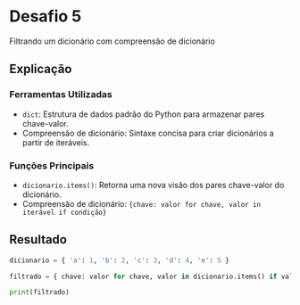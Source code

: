 # Desafio 5

Filtrando um dicionário com compreensão de dicionário

## Explicação

### Ferramentas Utilizadas

- `dict`: Estrutura de dados padrão do Python para armazenar pares chave-valor.
- Compreensão de dicionário: Sintaxe concisa para criar dicionários a partir de iteráveis.

### Funções Principais

- `dicionario.items()`: Retorna uma nova visão dos pares chave-valor do dicionário.
- Compreensão de dicionário: `{chave: valor for chave, valor in iterável if condição}`

## Resultado

```py
dicionario = { 'a': 1, 'b': 2, 'c': 3, 'd': 4, 'e': 5 }

filtrado = { chave: valor for chave, valor in dicionario.items() if valor > 2 }

print(filtrado)